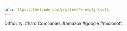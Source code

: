 ```yaml
---
url: https://leetcode.com/problems/k-empty-slots
---
```


Difficulty: #hard
Companies: #amazon #google #microsoft